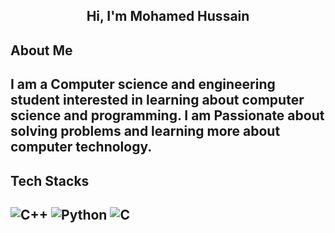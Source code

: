 <h2 align="center">Hi, I'm Mohamed Hussain</h2>

<h2>About Me<h2>
 
  I am a Computer science and engineering student interested in learning about computer science and programming. 
  I am Passionate about solving problems and learning more about computer technology.

<h2>Tech Stacks<h2>
 
  ![C++](https://img.shields.io/badge/c++-%2300599C.svg?style=for-the-badge&logo=c%2B%2B&logoColor=white)
  ![Python](https://img.shields.io/badge/Python-3776AB?style=for-the-badge&logo=python&logoColor=white)
  ![C](https://img.shields.io/badge/C-00599C?style=for-the-badge&logo=c&logoColor=white)

 
